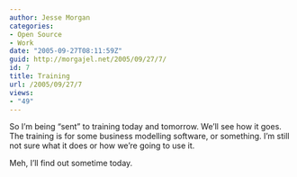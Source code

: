 ```yaml
---
author: Jesse Morgan
categories:
- Open Source
- Work
date: "2005-09-27T08:11:59Z"
guid: http://morgajel.net/2005/09/27/7/
id: 7
title: Training
url: /2005/09/27/7
views:
- "49"
---
```


So I’m being “sent” to training today and tomorrow. We’ll see how it goes. The training is for some business modelling software, or something. I’m still not sure what it does or how we’re going to use it.

Meh, I’ll find out sometime today.